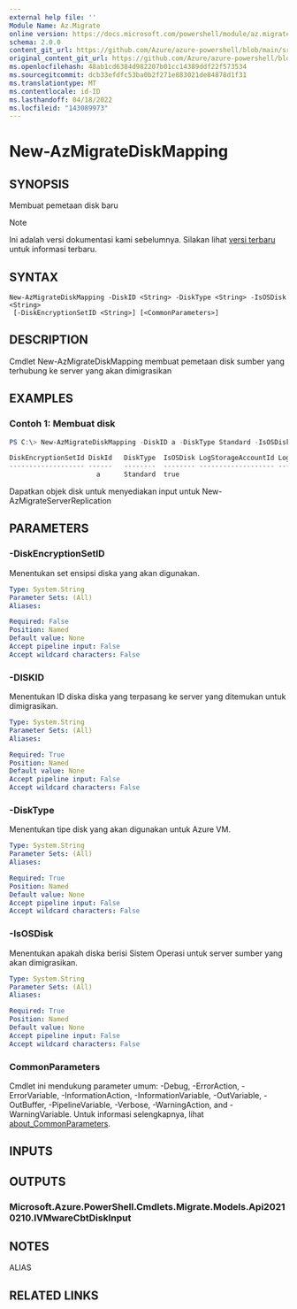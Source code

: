 ```yaml
---
external help file: ''
Module Name: Az.Migrate
online version: https://docs.microsoft.com/powershell/module/az.migrate/new-azmigratediskmapping
schema: 2.0.0
content_git_url: https://github.com/Azure/azure-powershell/blob/main/src/Migrate/help/New-AzMigrateDiskMapping.md
original_content_git_url: https://github.com/Azure/azure-powershell/blob/main/src/Migrate/help/New-AzMigrateDiskMapping.md
ms.openlocfilehash: 48ab1cd6384d982207b01cc14389ddf22f573534
ms.sourcegitcommit: dcb33efdfc53ba0b2f271e883021de84878d1f31
ms.translationtype: MT
ms.contentlocale: id-ID
ms.lasthandoff: 04/18/2022
ms.locfileid: "143089973"
---
```

# New-AzMigrateDiskMapping

## SYNOPSIS
Membuat pemetaan disk baru

> [!NOTE]
>Ini adalah versi dokumentasi kami sebelumnya. Silakan lihat [versi terbaru](/powershell/module/az.migrate/new-azmigratediskmapping) untuk informasi terbaru.

## SYNTAX

```
New-AzMigrateDiskMapping -DiskID <String> -DiskType <String> -IsOSDisk <String>
 [-DiskEncryptionSetID <String>] [<CommonParameters>]
```

## DESCRIPTION
Cmdlet New-AzMigrateDiskMapping membuat pemetaan disk sumber yang terhubung ke server yang akan dimigrasikan

## EXAMPLES

### Contoh 1: Membuat disk
```powershell
PS C:\> New-AzMigrateDiskMapping -DiskID a -DiskType Standard -IsOSDisk 'true'

DiskEncryptionSetId DiskId   DiskType  IsOSDisk LogStorageAccountId LogStorageAccountSasSecretName  
------------------- ------   --------  -------- ------------------- ------------------------------   
                      a      Standard  true  
```

Dapatkan objek disk untuk menyediakan input untuk New-AzMigrateServerReplication

## PARAMETERS

### -DiskEncryptionSetID
Menentukan set ensipsi diska yang akan digunakan.

```yaml
Type: System.String
Parameter Sets: (All)
Aliases:

Required: False
Position: Named
Default value: None
Accept pipeline input: False
Accept wildcard characters: False
```

### -DISKID
Menentukan ID diska diska yang terpasang ke server yang ditemukan untuk dimigrasikan.

```yaml
Type: System.String
Parameter Sets: (All)
Aliases:

Required: True
Position: Named
Default value: None
Accept pipeline input: False
Accept wildcard characters: False
```

### -DiskType
Menentukan tipe disk yang akan digunakan untuk Azure VM.

```yaml
Type: System.String
Parameter Sets: (All)
Aliases:

Required: True
Position: Named
Default value: None
Accept pipeline input: False
Accept wildcard characters: False
```

### -IsOSDisk
Menentukan apakah diska berisi Sistem Operasi untuk server sumber yang akan dimigrasikan.

```yaml
Type: System.String
Parameter Sets: (All)
Aliases:

Required: True
Position: Named
Default value: None
Accept pipeline input: False
Accept wildcard characters: False
```

### CommonParameters
Cmdlet ini mendukung parameter umum: -Debug, -ErrorAction, -ErrorVariable, -InformationAction, -InformationVariable, -OutVariable, -OutBuffer, -PipelineVariable, -Verbose, -WarningAction, and -WarningVariable. Untuk informasi selengkapnya, lihat [about_CommonParameters](http://go.microsoft.com/fwlink/?LinkID=113216).

## INPUTS

## OUTPUTS

### Microsoft.Azure.PowerShell.Cmdlets.Migrate.Models.Api20210210.IVMwareCbtDiskInput

## NOTES

ALIAS

## RELATED LINKS

